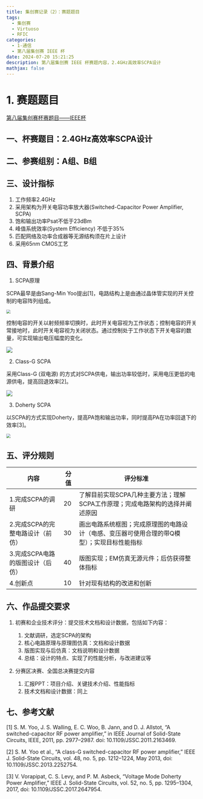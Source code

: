 ```yaml
---
title: 集创赛记录（2）：赛题题目
tags:
  - 集创赛
  - Virtuoso
  - RFIC
categories:
  - 1-通信
  - 第八届集创赛 IEEE 杯
date: 2024-07-20 15:21:25
description: 第八届集创赛 IEEE 杯赛题内容，2.4GHz高效率SCPA设计
mathjax: false
---
```


# 1. 赛题题目

[第八届集创赛杯赛题目——IEEE杯](http://univ.ciciec.com/nd.jsp?id=713#_jcp=1)

## **一、杯赛题目：2.4GHz高效率SCPA设计**

## **二、参赛组别：A组、B组**

## **三、设计指标**

1. 工作频率2.4GHz
2. 采用架构为开关电容功率放大器(Switched-Capacitor Power Amplifier, SCPA)
3. 饱和输出功率Psat不低于23dBm
4. 峰值系统效率(System Efficiency) 不低于35%
5. 匹配网络及功率合成器等无源结构须在片上设计
6. 采用65nm CMOS工艺

## **四、背景介绍**

1. SCPA原理

SCPA最早是由Sang-Min Yoo提出[1]，电路结构上是由通过晶体管实现的开关控制的电容阵列组成。

<img src="ABUIABAEGAAg0Kn5rAYoz4OF4gYw5AY4ggQ.png" alt=" " style="zoom: 67%;" />

控制电容的开关以射频频率切换时，此时开关电容视为工作状态；控制电容的开关常接地时，此时开关电容视为关闭状态。通过控制处于工作状态下开关电容的数量，可实现输出电压幅度的变化。

![](ABUIABAEGAAg6an5rAYo6a2yugUwxgU44gI.png)

2. Class-G SCPA

采用Class-G (双电源) 的方式对SCPA供电，输出功率较低时，采用电压更低的电源供电，提高回退效率[2]。

![](image-20240721143615341.png)

3. Doherty SCPA

以SCPA的方式实现Doherty，提高PA饱和输出功率，同时提高PA在功率回退下的效率[3]。

<img src="ABUIABAEGAAgsqr5rAYo5rCGpAIw3AU4mQY.png" alt=" " style="zoom:67%;" />

## **五、评分规则**

| **内容**                         | **分值** | **评分标准**                                                 |
| -------------------------------- | -------- | ------------------------------------------------------------ |
| 1.完成SCPA的调研                 | 20       | 了解目前实现SCPA几种主要方法；理解SCPA工作原理；完成电路架构的选择并阐述原因 |
| 2.完成SCPA的完整电路设计（前仿） | 30       | 画出电路系统框图；完成原理图的电路设计（电感、变压器可使用合理的带Q模型）；实现目标性能指标 |
| 3.完成SCPA电路的版图设计（后仿） | 40       | 版图实现；EM仿真无源元件；后仿获得整体指标                   |
| 4.创新点                         | 10       | 针对现有结构的改进和创新                                     |

## 六、**作品提交要求**

1. 初赛和企业技术评分：提交技术文档和设计数据，包括如下内容：
   1. 文献调研，选定SCPA的架构
   2. 核心电路原理与原理图仿真：文档和设计数据
   3. 版图实现与后仿真：文档说明和设计数据
   4. 总结：设计的特点、实现了的性能分析，与改进建议等

2. 分赛区决赛、全国总决赛提交内容
   1. 汇报PPT：项目介绍、关键技术介绍、性能指标
   2. 技术文档和设计数据：同上

## 七、**参考文献**

[1] S. M. Yoo, J. S. Walling, E. C. Woo, B. Jann, and D. J. Allstot, “A switched-capacitor RF power amplifier,” in IEEE Journal of Solid-State Circuits, IEEE, 2011, pp. 2977–2987. doi: 10.1109/JSSC.2011.2163469.

[2] S. M. Yoo et al., “A class-G switched-capacitor RF power amplifier,” IEEE J. Solid-State Circuits, vol. 48, no. 5, pp. 1212–1224, May 2013, doi: 10.1109/JSSC.2013.2252754.

[3] V. Vorapipat, C. S. Levy, and P. M. Asbeck, “Voltage Mode Doherty Power Amplifier,” IEEE J. Solid-State Circuits, vol. 52, no. 5, pp. 1295–1304, 2017, doi: 10.1109/JSSC.2017.2647954.
